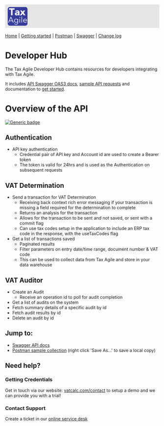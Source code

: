 <style>
th{ background-color: #343a98!important; color: #fff!important; }
</style> 

![Tax Agile Logo](docs/Tax-Agile-Short.png)

[Home](https://taxagile.github.io/developer-hub/) \| [Getting started](docs/getting-started.md) \|  [Postman](docs/postman.md) \| [Swagger](docs/swagger/index.html) \| [Change log](docs/changelog.md)

# Developer Hub
The Tax Agile Developer Hub contains resources for developers integrating with Tax Agile. 

It includes [API Swagger OAS3 docs](docs/swagger/index.html), [sample API requests](docs/postman.md) and documentation to [get started](docs/getting-started.md).


# Overview of the API
[![Generic badge](https://img.shields.io/badge/Version-v1.2.5-green.svg)]()


## Authentication

* API key authentication
  * Credential pair of API key and Account id are used to create a Bearer token
  * The token is valid for 24hrs and is used as the Authentication on subsequent requests

## VAT Determination

* Send a transaction for VAT Determination
  * Receiving back context rich error messaging if your transaction is missing a field required for the determination to complete
  * Returns an analysis for the transaction
  * Allows for the transaction to be sent and not saved, or sent with a commit flag
  * Can use tax codes setup in the application to include an ERP tax code in the response, with the useTaxCodes flag
* Get a list of transactions saved
  * Paginated results
  * Filter parameters on entry date/time range, document number & VAT code
  * This can be used to collect data from Tax Agile and store in your data warehouse

## VAT Auditor
* Create an Audit 
  * Receive an operation id to poll for audit completion
* Get a list of audits on the system
* Fetch summary details of a specific audit by id
* Fetch audit results by id
* Delete an audit by id


## Jump to:
* [Swagger API docs](https://taxagile.github.io/developer-hub)
* [Postman sample collection](./Tax%20Agile%20-%20sample%20collection%20-%20v1.2.5.postman_collection.json) (right click 'Save As...' to save a local copy)


## Need help?

### Getting Credentials
Get in touch via our website: [vatcalc.com/contact](https://www.vatcalc.com/contact/) to setup a demo and we can provide you with a trial!

### Contact Support
Create a ticket in our [online service desk](https://vatcalc.freshdesk.com/support/home)